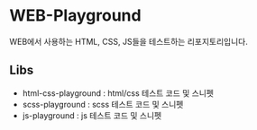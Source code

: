 # WEB-Playground

WEB에서 사용하는 HTML, CSS, JS들을 테스트하는 리포지토리입니다.

## Libs
- html-css-playground : html/css 테스트 코드 및 스니펫
- scss-playground : scss 테스트 코드 및 스니펫
- js-playground   : js 테스트 코드 및 스니펫